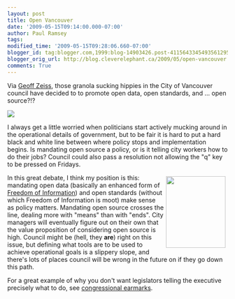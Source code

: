 ```yaml
---
layout: post
title: Open Vancouver
date: '2009-05-15T09:14:00.000-07:00'
author: Paul Ramsey
tags: 
modified_time: '2009-05-15T09:28:06.660-07:00'
blogger_id: tag:blogger.com,1999:blog-14903426.post-4115643345493561295
blogger_orig_url: http://blog.cleverelephant.ca/2009/05/open-vancouver.html
comments: True
---
```


Via [Geoff Zeiss](http://geospatial.blogs.com/geospatial/2009/05/city-of-vancouver-proposal-to-support-open-data-and-open-standards.html), those granola sucking hippies in the City of Vancouver council have decided to to promote open data, open standards, and ... open source?!?

<img src="http://www.eforenergy.com/web-content/images/COV%20Logo.gif">

I always get a little worried when politicians start actively mucking around in the operational details of government, but to be fair it is hard to put a hard black and white line between where policy stops and implementation begins.  Is mandating open source a policy, or is it telling city workers how to do their jobs? Council could also pass a resolution not allowing the "q" key to be pressed on Fridays.

<img src="http://www.sirlin.net/storage/articles/slippery.png?__SQUARESPACE_CACHEVERSION=1224996790467" style="width:136px;height:164px;float:right;padding:5px;"/>In this great debate, I think my position is this: mandating open data (basically an enhanced form of [Freedom of Information](http://vancouver.ca/ctyclerk/foi/foi_index.htm)) and open standards (without which Freedom of Information is moot) make sense as policy matters. Mandating open source crosses the line, dealing more with "means" than with "ends". City managers will eventually figure out on their own that the value proposition of considering open source is high. Council might be (hell, they **are**) right on this issue, but defining what tools are to be used to achieve operational goals is a slippery slope, and there's lots of places council will be wrong in the future on if they go down this path.

For a great example of why you don't want legislators telling the executive precisely what to do, see [congressional earmarks](http://en.wikipedia.org/wiki/Earmark_(politics)).

